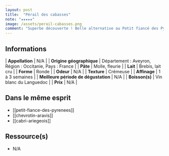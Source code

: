 ```yaml
---
layout: post
title:  "Pérail des cabasses"
note: "★★★★★"
image: /assets/perail-cabasses.png
comment: "Superbe découverte ! Belle alternative au Petit fiancé des Pyrénées"
---
```


## Informations

| **Appellation** | N/A |
| **Origine géographique** | Département : Aveyron, Région : Occitanie, Pays : France   |
| **Pâte** | Molle, fleurie |
| **Lait** | Brebis, lait cru |
| **Forme** | Ronde |
| **Odeur** | N/A |
| **Texture** | Crémeuse |
| **Affinage** | 1 à 3 semaines |
| **Meilleure période de dégustation** | N/A |
| **Boisson(s)** | Vin blanc du Languedoc |
| **Prix** | N/A |

## Dans le même esprit
* [[petit-fiance-des-pyrenees]]
* [[chevrotin-aravis]]
* [[cabri-ariegeois]]

## Ressource(s)
* N/A